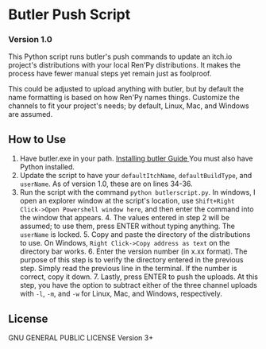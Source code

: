 # Butler Push Script
### Version 1.0

This Python script runs butler's push commands to update an itch.io project's distributions with your local Ren'Py distributions. It makes the process have fewer manual steps yet remain just as foolproof.

This could be adjusted to upload anything with butler, but by default the name formatting is based on how Ren'Py names things. Customize the channels to fit your project's needs; by default, Linux, Mac, and Windows are assumed.

## How to Use

 1. Have butler.exe in your path. [Installing butler Guide ](https://itch.io/docs/butler/installing.html) You must also have Python installed.
 2. Update the script to have your `defaultItchName`, `defaultBuildType`, and `userName`. As of version 1.0, these are on lines 34-36.
 3.  Run the script with the command `python butlerscript.py`. In windows, I open an explorer window at the script's location, use `Shift+Right Click->Open Powershell window here`, and then enter the command into the window that appears.
	 4. The values entered in step 2 will be assumed; to use them, press ENTER without typing anything. The `userName` is locked.
	 5. Copy and paste the directory of the distributions to use. On Windows, `Right Click->Copy address as text` on the directory bar works.
	 6. Enter the version number (in x.xx format). The purpose of this step is to verify the directory entered in the previous step. Simply read the previous line in the terminal. If the number is correct, copy it down.
	 7. Lastly, press ENTER to push the uploads. At this step, you have the option to subtract either of the three channel uploads with `-l`, `-m`, and `-w` for Linux, Mac, and Windows, respectively.

## License
GNU GENERAL PUBLIC LICENSE Version 3+
